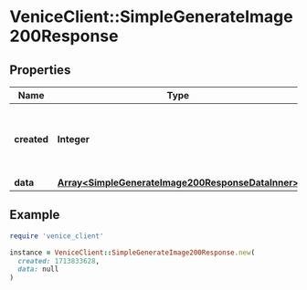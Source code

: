 # VeniceClient::SimpleGenerateImage200Response

## Properties

| Name | Type | Description | Notes |
| ---- | ---- | ----------- | ----- |
| **created** | **Integer** | Unix timestamp for when the request was created |  |
| **data** | [**Array&lt;SimpleGenerateImage200ResponseDataInner&gt;**](SimpleGenerateImage200ResponseDataInner.md) |  |  |

## Example

```ruby
require 'venice_client'

instance = VeniceClient::SimpleGenerateImage200Response.new(
  created: 1713833628,
  data: null
)
```

